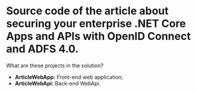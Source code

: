 # Source code of the article about securing your enterprise .NET Core Apps and APIs with OpenID Connect and ADFS 4.0.

What are these projects in the solution?
* **ArticleWebApp:** Front-end web application;
* **ArticleWebApi:** Back-end WebApi.
